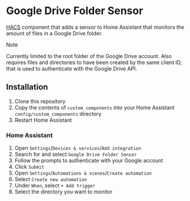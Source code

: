 # Google Drive Folder Sensor
[HACS](https://www.hacs.xyz/) component that adds a sensor to Home Assistant that monitors the amount of files in a Google Drive folder.

> [!NOTE]
> Currently limited to the root folder of the Google Drive account. Also requires files and directories to have been created by the same client ID, that is used to authenticate with the Google Drive API.

## Installation
1. Clone this repository
2. Copy the contents of `custom_components` into your Home Assistant `config/custom_components` directory
3. Restart Home Assistant

### Home Assistant
1. Open `Settings`/`Devices & services`/`Add integration`
2. Search for and select `Google Drive Folder Sensor`
3. Follow the prompts to authenticate with your Google account
4. Click `Submit`
5. Open `Settings`/`Automations & scenes`/`Create automation`
6. Select `Create new automation`
7. Under `When`, select `+ Add trigger`
8. Select the directory you want to monitor